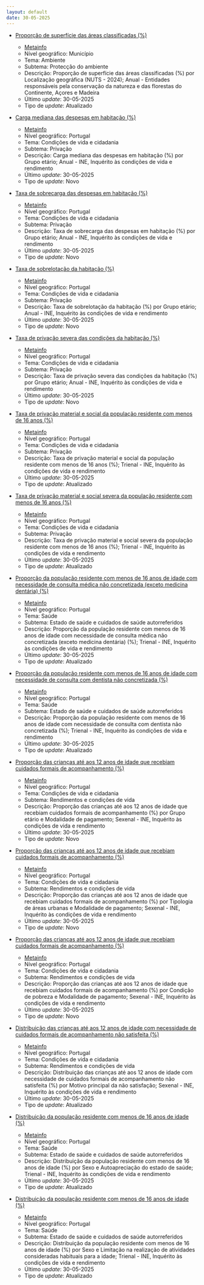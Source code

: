 ```yaml
---
layout: default
date: 30-05-2025
---
```

* [Proporção de superfície das áreas classificadas (%)](https://www.ine.pt/xportal/xmain?xpid=INE&xpgid=ine_indicadores&indOcorrCod=0014431&contexto=bd&selTab=tab2)
  * [Metainfo](https://www.ine.pt/bddXplorer/htdocs/minfo.jsp?var_cd=0014431&lingua=PT)
  * Nível geográfico: Município
  * Tema: Ambiente
  * Subtema: Protecção do ambiente
  * Descrição: Proporção de superfície das áreas classificadas (%) por Localização geográfica (NUTS - 2024); Anual - Entidades responsáveis pela conservação da natureza e das florestas do Continente, Açores e Madeira
  * Último _update_: 30-05-2025
  * Tipo de _update_: Atualizado

* [Carga mediana das despesas em habitação (%)](https://www.ine.pt/xportal/xmain?xpid=INE&xpgid=ine_indicadores&indOcorrCod=0014427&contexto=bd&selTab=tab2)
  * [Metainfo](https://www.ine.pt/bddXplorer/htdocs/minfo.jsp?var_cd=0014427&lingua=PT)
  * Nível geográfico: Portugal
  * Tema: Condições de vida e cidadania
  * Subtema: Privação
  * Descrição: Carga mediana das despesas em habitação (%) por Grupo etário; Anual - INE, Inquérito às condições de vida e rendimento
  * Último _update_: 30-05-2025
  * Tipo de _update_: Novo

* [Taxa de sobrecarga das despesas em habitação (%)](https://www.ine.pt/xportal/xmain?xpid=INE&xpgid=ine_indicadores&indOcorrCod=0014428&contexto=bd&selTab=tab2)
  * [Metainfo](https://www.ine.pt/bddXplorer/htdocs/minfo.jsp?var_cd=0014428&lingua=PT)
  * Nível geográfico: Portugal
  * Tema: Condições de vida e cidadania
  * Subtema: Privação
  * Descrição: Taxa de sobrecarga das despesas em habitação (%) por Grupo etário; Anual - INE, Inquérito às condições de vida e rendimento
  * Último _update_: 30-05-2025
  * Tipo de _update_: Novo

* [Taxa de sobrelotação da habitação (%)](https://www.ine.pt/xportal/xmain?xpid=INE&xpgid=ine_indicadores&indOcorrCod=0014429&contexto=bd&selTab=tab2)
  * [Metainfo](https://www.ine.pt/bddXplorer/htdocs/minfo.jsp?var_cd=0014429&lingua=PT)
  * Nível geográfico: Portugal
  * Tema: Condições de vida e cidadania
  * Subtema: Privação
  * Descrição: Taxa de sobrelotação da habitação (%) por Grupo etário; Anual - INE, Inquérito às condições de vida e rendimento
  * Último _update_: 30-05-2025
  * Tipo de _update_: Novo

* [Taxa de privação severa das condições da habitação (%)](https://www.ine.pt/xportal/xmain?xpid=INE&xpgid=ine_indicadores&indOcorrCod=0014430&contexto=bd&selTab=tab2)
  * [Metainfo](https://www.ine.pt/bddXplorer/htdocs/minfo.jsp?var_cd=0014430&lingua=PT)
  * Nível geográfico: Portugal
  * Tema: Condições de vida e cidadania
  * Subtema: Privação
  * Descrição: Taxa de privação severa das condições da habitação (%) por Grupo etário; Anual - INE, Inquérito às condições de vida e rendimento
  * Último _update_: 30-05-2025
  * Tipo de _update_: Novo

* [Taxa de privação material e social da população residente com menos de 16 anos (%)](https://www.ine.pt/xportal/xmain?xpid=INE&xpgid=ine_indicadores&indOcorrCod=0014432&contexto=bd&selTab=tab2)
  * [Metainfo](https://www.ine.pt/bddXplorer/htdocs/minfo.jsp?var_cd=0014432&lingua=PT)
  * Nível geográfico: Portugal
  * Tema: Condições de vida e cidadania
  * Subtema: Privação
  * Descrição: Taxa de privação material e social da população residente com menos de 16 anos (%); Trienal - INE, Inquérito às condições de vida e rendimento
  * Último _update_: 30-05-2025
  * Tipo de _update_: Atualizado

* [Taxa de privação material e social severa da população residente com menos de 16 anos (%)](https://www.ine.pt/xportal/xmain?xpid=INE&xpgid=ine_indicadores&indOcorrCod=0014433&contexto=bd&selTab=tab2)
  * [Metainfo](https://www.ine.pt/bddXplorer/htdocs/minfo.jsp?var_cd=0014433&lingua=PT)
  * Nível geográfico: Portugal
  * Tema: Condições de vida e cidadania
  * Subtema: Privação
  * Descrição: Taxa de privação material e social severa da população residente com menos de 16 anos (%); Trienal - INE, Inquérito às condições de vida e rendimento
  * Último _update_: 30-05-2025
  * Tipo de _update_: Atualizado

* [Proporção da população residente com menos de 16 anos de idade com necessidade de consulta médica não concretizada (exceto medicina dentária) (%)](https://www.ine.pt/xportal/xmain?xpid=INE&xpgid=ine_indicadores&indOcorrCod=0014434&contexto=bd&selTab=tab2)
  * [Metainfo](https://www.ine.pt/bddXplorer/htdocs/minfo.jsp?var_cd=0014434&lingua=PT)
  * Nível geográfico: Portugal
  * Tema: Saúde
  * Subtema: Estado de saúde e cuidados de saúde autorreferidos
  * Descrição: Proporção da população residente com menos de 16 anos de idade com necessidade de consulta médica não concretizada (exceto medicina dentária) (%); Trienal - INE, Inquérito às condições de vida e rendimento
  * Último _update_: 30-05-2025
  * Tipo de _update_: Atualizado

* [Proporção da população residente com menos de 16 anos de idade com necessidade de consulta com dentista não concretizada (%)](https://www.ine.pt/xportal/xmain?xpid=INE&xpgid=ine_indicadores&indOcorrCod=0014435&contexto=bd&selTab=tab2)
  * [Metainfo](https://www.ine.pt/bddXplorer/htdocs/minfo.jsp?var_cd=0014435&lingua=PT)
  * Nível geográfico: Portugal
  * Tema: Saúde
  * Subtema: Estado de saúde e cuidados de saúde autorreferidos
  * Descrição: Proporção da população residente com menos de 16 anos de idade com necessidade de consulta com dentista não concretizada (%); Trienal - INE, Inquérito às condições de vida e rendimento
  * Último _update_: 30-05-2025
  * Tipo de _update_: Atualizado

* [Proporção das crianças até aos 12 anos de idade que recebiam cuidados formais de acompanhamento (%)](https://www.ine.pt/xportal/xmain?xpid=INE&xpgid=ine_indicadores&indOcorrCod=0014438&contexto=bd&selTab=tab2)
  * [Metainfo](https://www.ine.pt/bddXplorer/htdocs/minfo.jsp?var_cd=0014438&lingua=PT)
  * Nível geográfico: Portugal
  * Tema: Condições de vida e cidadania
  * Subtema: Rendimentos e condições de vida
  * Descrição: Proporção das crianças até aos 12 anos de idade que recebiam cuidados formais de acompanhamento (%) por Grupo etário e Modalidade de pagamento; Sexenal - INE, Inquérito às condições de vida e rendimento
  * Último _update_: 30-05-2025
  * Tipo de _update_: Novo

* [Proporção das crianças até aos 12 anos de idade que recebiam cuidados formais de acompanhamento (%)](https://www.ine.pt/xportal/xmain?xpid=INE&xpgid=ine_indicadores&indOcorrCod=0014439&contexto=bd&selTab=tab2)
  * [Metainfo](https://www.ine.pt/bddXplorer/htdocs/minfo.jsp?var_cd=0014439&lingua=PT)
  * Nível geográfico: Portugal
  * Tema: Condições de vida e cidadania
  * Subtema: Rendimentos e condições de vida
  * Descrição: Proporção das crianças até aos 12 anos de idade que recebiam cuidados formais de acompanhamento (%) por Tipologia de áreas urbanas e Modalidade de pagamento; Sexenal - INE, Inquérito às condições de vida e rendimento
  * Último _update_: 30-05-2025
  * Tipo de _update_: Novo

* [Proporção das crianças até aos 12 anos de idade que recebiam cuidados formais de acompanhamento (%)](https://www.ine.pt/xportal/xmain?xpid=INE&xpgid=ine_indicadores&indOcorrCod=0014440&contexto=bd&selTab=tab2)
  * [Metainfo](https://www.ine.pt/bddXplorer/htdocs/minfo.jsp?var_cd=0014440&lingua=PT)
  * Nível geográfico: Portugal
  * Tema: Condições de vida e cidadania
  * Subtema: Rendimentos e condições de vida
  * Descrição: Proporção das crianças até aos 12 anos de idade que recebiam cuidados formais de acompanhamento (%) por Condição de pobreza e Modalidade de pagamento; Sexenal - INE, Inquérito às condições de vida e rendimento
  * Último _update_: 30-05-2025
  * Tipo de _update_: Novo

* [Distribuição das crianças até aos 12 anos de idade com necessidade de cuidados formais de acompanhamento não satisfeita (%)](https://www.ine.pt/xportal/xmain?xpid=INE&xpgid=ine_indicadores&indOcorrCod=0014442&contexto=bd&selTab=tab2)
  * [Metainfo](https://www.ine.pt/bddXplorer/htdocs/minfo.jsp?var_cd=0014442&lingua=PT)
  * Nível geográfico: Portugal
  * Tema: Condições de vida e cidadania
  * Subtema: Rendimentos e condições de vida
  * Descrição: Distribuição das crianças até aos 12 anos de idade com necessidade de cuidados formais de acompanhamento não satisfeita (%) por Motivo principal da não satisfação; Sexenal - INE, Inquérito às condições de vida e rendimento
  * Último _update_: 30-05-2025
  * Tipo de _update_: Atualizado

* [Distribuição da população residente com menos de 16 anos de idade (%)](https://www.ine.pt/xportal/xmain?xpid=INE&xpgid=ine_indicadores&indOcorrCod=0014436&contexto=bd&selTab=tab2)
  * [Metainfo](https://www.ine.pt/bddXplorer/htdocs/minfo.jsp?var_cd=0014436&lingua=PT)
  * Nível geográfico: Portugal
  * Tema: Saúde
  * Subtema: Estado de saúde e cuidados de saúde autorreferidos
  * Descrição: Distribuição da população residente com menos de 16 anos de idade (%) por Sexo e Autoapreciação do estado de saúde; Trienal - INE, Inquérito às condições de vida e rendimento
  * Último _update_: 30-05-2025
  * Tipo de _update_: Atualizado

* [Distribuição da população residente com menos de 16 anos de idade (%)](https://www.ine.pt/xportal/xmain?xpid=INE&xpgid=ine_indicadores&indOcorrCod=0014437&contexto=bd&selTab=tab2)
  * [Metainfo](https://www.ine.pt/bddXplorer/htdocs/minfo.jsp?var_cd=0014437&lingua=PT)
  * Nível geográfico: Portugal
  * Tema: Saúde
  * Subtema: Estado de saúde e cuidados de saúde autorreferidos
  * Descrição: Distribuição da população residente com menos de 16 anos de idade (%) por Sexo e Limitação na realização de atividades consideradas habituais para a idade; Trienal - INE, Inquérito às condições de vida e rendimento
  * Último _update_: 30-05-2025
  * Tipo de _update_: Atualizado

